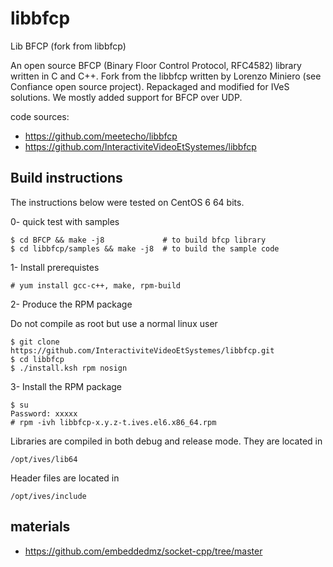 # libbfcp
Lib BFCP (fork from libbfcp)

An open source BFCP (Binary Floor Control Protocol, RFC4582) library written in C
and C++. Fork from the libbfcp written by Lorenzo Miniero (see Confiance open source project).
Repackaged and modified for IVeS solutions. We mostly added support for BFCP over UDP.

code sources:
* https://github.com/meetecho/libbfcp
* https://github.com/InteractiviteVideoEtSystemes/libbfcp


## Build instructions

The instructions below were tested on CentOS 6 64 bits.

0- quick test with samples
    
    $ cd BFCP && make -j8             # to build bfcp library
    $ cd libbfcp/samples && make -j8  # to build the sample code


1- Install prerequistes

    # yum install gcc-c++, make, rpm-build


2- Produce the RPM package

Do not compile as root but use a normal linux user

    $ git clone https://github.com/InteractiviteVideoEtSystemes/libbfcp.git
    $ cd libbfcp
    $ ./install.ksh rpm nosign

3- Install the RPM package

    $ su
    Password: xxxxx
    # rpm -ivh libbfcp-x.y.z-t.ives.el6.x86_64.rpm

Libraries are compiled in both debug and release mode. They are located in

    /opt/ives/lib64

Header files are located in 

    /opt/ives/include

## materials
* https://github.com/embeddedmz/socket-cpp/tree/master

